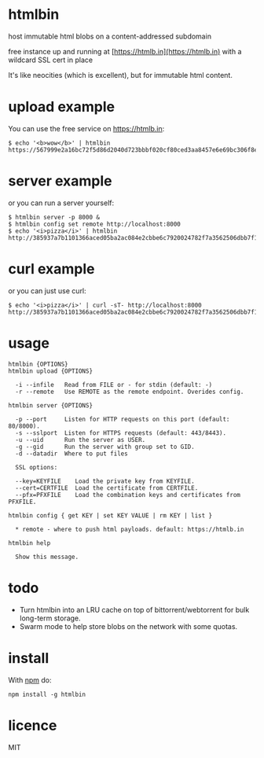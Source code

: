 # htmlbin

host immutable html blobs on a content-addressed subdomain

free instance up and running at [https://htmlb.in](https://htmlb.in)
with a wildcard SSL cert in place

It's like neocities (which is excellent), but for immutable html content.

# upload example

You can use the free service on https://htmlb.in:

```
$ echo '<b>wow</b>' | htmlbin
https://567999e2a16bc72f5d86d2040d723bbbf020cf80ced3aa8457e6e69bc306f8e5.htmlb.in
```

# server example

or you can run a server yourself:

```
$ htmlbin server -p 8000 &
$ htmlbin config set remote http://localhost:8000
$ echo '<i>pizza</i>' | htmlbin
http://385937a7b1101366aced05ba2ac084e2cbbe6c7920024782f7a3562506dbb7f1.localhost:8000
```

# curl example

or you can just use curl:

```
$ echo '<i>pizza</i>' | curl -sT- http://localhost:8000
http://385937a7b1101366aced05ba2ac084e2cbbe6c7920024782f7a3562506dbb7f1.localhost:8000
```

# usage

```
htmlbin {OPTIONS}
htmlbin upload {OPTIONS}

  -i --infile   Read from FILE or - for stdin (default: -)
  -r --remote   Use REMOTE as the remote endpoint. Overides config.

htmlbin server {OPTIONS}

  -p --port     Listen for HTTP requests on this port (default: 80/8000).
  -s --sslport  Listen for HTTPS requests (default: 443/8443).
  -u --uid      Run the server as USER.
  -g --gid      Run the server with group set to GID.
  -d --datadir  Where to put files
 
  SSL options:

  --key=KEYFILE    Load the private key from KEYFILE.
  --cert=CERTFILE  Load the certificate from CERTFILE.
  --pfx=PFXFILE    Load the combination keys and certificates from PFXFILE.

htmlbin config { get KEY | set KEY VALUE | rm KEY | list }

  * remote - where to push html payloads. default: https://htmlb.in

htmlbin help

  Show this message.

```

# todo

* Turn htmlbin into an LRU cache on top of bittorrent/webtorrent for bulk
long-term storage.
* Swarm mode to help store blobs on the network with some quotas.

# install

With [npm](https://npmjs.org) do:

```
npm install -g htmlbin
```

# licence

MIT
